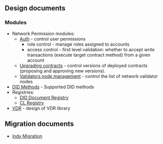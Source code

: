 ## Design documents

### Modules

- Network Permission modules:
  - [Auth](design/auth.md) - control user permissions
    - role control - manage roles assigned to accounts  
    - access control - first level validation: whether to accept write transactions (execute target contract method) from a given account
  - [Upgrading contracts](design/upgradability.md) - control versions of deployed contracts (proposing and approving new versions).
  - [Validators node management](design/network.md) - control the list of network validator nodes
- [DID Methods](design/did-registry.md) - Supported DID methods 
- Registries:
  - [DID Document Registry](design/did-registry.md)
  - [CL Registry](design/cl-registry.md)
- [VDR](design/vdr.md) - design of VDR library
 
## Migration documents

- [Indy Migration](migrtion/migration.md)
